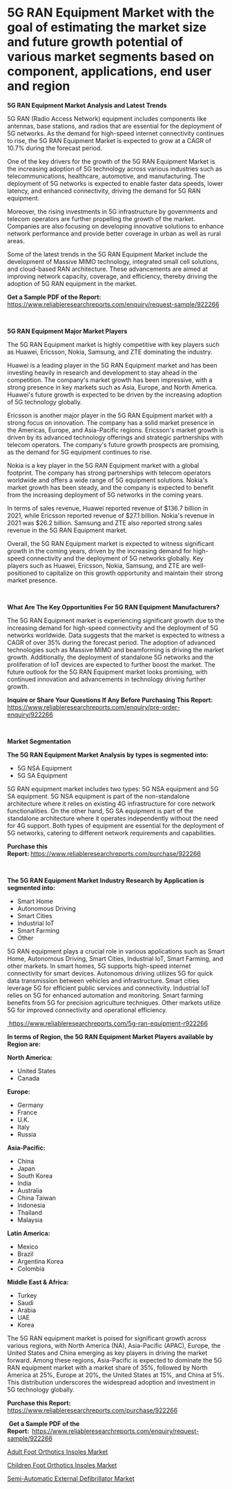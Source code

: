 <p><h1>5G RAN Equipment Market with the goal of estimating the market size and future growth potential of various market segments based on component, applications, end user and region</h1></p><p><strong>5G RAN Equipment Market Analysis and Latest Trends</strong></p>
<p><p>5G RAN (Radio Access Network) equipment includes components like antennas, base stations, and radios that are essential for the deployment of 5G networks. As the demand for high-speed internet connectivity continues to rise, the 5G RAN Equipment Market is expected to grow at a CAGR of 10.7% during the forecast period.</p><p>One of the key drivers for the growth of the 5G RAN Equipment Market is the increasing adoption of 5G technology across various industries such as telecommunications, healthcare, automotive, and manufacturing. The deployment of 5G networks is expected to enable faster data speeds, lower latency, and enhanced connectivity, driving the demand for 5G RAN equipment.</p><p>Moreover, the rising investments in 5G infrastructure by governments and telecom operators are further propelling the growth of the market. Companies are also focusing on developing innovative solutions to enhance network performance and provide better coverage in urban as well as rural areas.</p><p>Some of the latest trends in the 5G RAN Equipment Market include the development of Massive MIMO technology, integrated small cell solutions, and cloud-based RAN architecture. These advancements are aimed at improving network capacity, coverage, and efficiency, thereby driving the adoption of 5G RAN equipment in the market.</p></p>
<p><strong>Get a Sample PDF of the Report:&nbsp;</strong> <a href="https://www.reliableresearchreports.com/enquiry/request-sample/922266">https://www.reliableresearchreports.com/enquiry/request-sample/922266</a></p>
<p>&nbsp;</p>
<p><strong>5G RAN Equipment Major Market Players</strong></p>
<p><p>The 5G RAN Equipment market is highly competitive with key players such as Huawei, Ericsson, Nokia, Samsung, and ZTE dominating the industry. </p><p>Huawei is a leading player in the 5G RAN Equipment market and has been investing heavily in research and development to stay ahead in the competition. The company's market growth has been impressive, with a strong presence in key markets such as Asia, Europe, and North America. Huawei's future growth is expected to be driven by the increasing adoption of 5G technology globally.</p><p>Ericsson is another major player in the 5G RAN Equipment market with a strong focus on innovation. The company has a solid market presence in the Americas, Europe, and Asia-Pacific regions. Ericsson's market growth is driven by its advanced technology offerings and strategic partnerships with telecom operators. The company's future growth prospects are promising, as the demand for 5G equipment continues to rise.</p><p>Nokia is a key player in the 5G RAN Equipment market with a global footprint. The company has strong partnerships with telecom operators worldwide and offers a wide range of 5G equipment solutions. Nokia's market growth has been steady, and the company is expected to benefit from the increasing deployment of 5G networks in the coming years.</p><p>In terms of sales revenue, Huawei reported revenue of $136.7 billion in 2021, while Ericsson reported revenue of $27.1 billion. Nokia's revenue in 2021 was $26.2 billion. Samsung and ZTE also reported strong sales revenue in the 5G RAN Equipment market.</p><p>Overall, the 5G RAN Equipment market is expected to witness significant growth in the coming years, driven by the increasing demand for high-speed connectivity and the deployment of 5G networks globally. Key players such as Huawei, Ericsson, Nokia, Samsung, and ZTE are well-positioned to capitalize on this growth opportunity and maintain their strong market presence.</p></p>
<p>&nbsp;</p>
<p><strong>What Are The Key Opportunities For 5G RAN Equipment Manufacturers?</strong></p>
<p><p>The 5G RAN Equipment market is experiencing significant growth due to the increasing demand for high-speed connectivity and the deployment of 5G networks worldwide. Data suggests that the market is expected to witness a CAGR of over 35% during the forecast period. The adoption of advanced technologies such as Massive MIMO and beamforming is driving the market growth. Additionally, the deployment of standalone 5G networks and the proliferation of IoT devices are expected to further boost the market. The future outlook for the 5G RAN Equipment market looks promising, with continued innovation and advancements in technology driving further growth.</p></p>
<p><strong>Inquire or Share Your Questions If Any Before Purchasing This Report:</strong> <a href="https://www.reliableresearchreports.com/enquiry/pre-order-enquiry/922266">https://www.reliableresearchreports.com/enquiry/pre-order-enquiry/922266</a></p>
<p>&nbsp;</p>
<p><strong>Market Segmentation</strong></p>
<p><strong>The 5G RAN Equipment Market Analysis by types is segmented into:</strong></p>
<p><ul><li>5G NSA Equipment</li><li>5G SA Equipment</li></ul></p>
<p><p>5G RAN equipment market includes two types: 5G NSA equipment and 5G SA equipment. 5G NSA equipment is part of the non-standalone architecture where it relies on existing 4G infrastructure for core network functionalities. On the other hand, 5G SA equipment is part of the standalone architecture where it operates independently without the need for 4G support. Both types of equipment are essential for the deployment of 5G networks, catering to different network requirements and capabilities.</p></p>
<p><strong>Purchase this Report:&nbsp;</strong><a href="https://www.reliableresearchreports.com/purchase/922266">https://www.reliableresearchreports.com/purchase/922266</a></p>
<p>&nbsp;</p>
<p><strong>The 5G RAN Equipment Market Industry Research by Application is segmented into:</strong></p>
<p><ul><li>Smart Home</li><li>Autonomous Driving</li><li>Smart Cities</li><li>Industrial IoT</li><li>Smart Farming</li><li>Other</li></ul></p>
<p><p>5G RAN equipment plays a crucial role in various applications such as Smart Home, Autonomous Driving, Smart Cities, Industrial IoT, Smart Farming, and other markets. In smart homes, 5G supports high-speed internet connectivity for smart devices. Autonomous driving utilizes 5G for quick data transmission between vehicles and infrastructure. Smart cities leverage 5G for efficient public services and connectivity. Industrial IoT relies on 5G for enhanced automation and monitoring. Smart farming benefits from 5G for precision agriculture techniques. Other markets utilize 5G for improved connectivity and operational efficiency.</p></p>
<p><a href="https://www.reliableresearchreports.com/5g-ran-equipment-r922266">&nbsp;https://www.reliableresearchreports.com/5g-ran-equipment-r922266</a></p>
<p><strong>In terms of Region, the 5G RAN Equipment Market Players available by Region are:</strong></p>
<p>
    <p> <strong> North America: </strong>
        <ul>
            <li>United States</li>
            <li>Canada</li>
        </ul>
        </p> 
    <p> <strong> Europe: </strong>
        <ul>
            <li>Germany</li>
            <li>France</li>
            <li>U.K.</li>
            <li>Italy</li>
            <li>Russia</li>
        </ul>
        </p> 
    <p> <strong> Asia-Pacific: </strong>
        <ul>
            <li>China</li>
            <li>Japan</li>
            <li>South Korea</li>
            <li>India</li>
            <li>Australia</li>
            <li>China Taiwan</li>
            <li>Indonesia</li>
            <li>Thailand</li>
            <li>Malaysia</li>
        </ul>
        </p> 
    <p> <strong> Latin America: </strong>
        <ul>
            <li>Mexico</li>
            <li>Brazil</li>
            <li>Argentina Korea</li>
            <li>Colombia</li>
        </ul>
        </p> 
    <p> <strong> Middle East & Africa: </strong>
        <ul>
            <li>Turkey</li>
            <li>Saudi</li>
            <li>Arabia</li>
            <li>UAE</li>
            <li>Korea</li>
        </ul>
    </p>
    </p>
<p><p>The 5G RAN equipment market is poised for significant growth across various regions, with North America (NA), Asia-Pacific (APAC), Europe, the United States and China emerging as key players in driving the market forward. Among these regions, Asia-Pacific is expected to dominate the 5G RAN equipment market with a market share of 35%, followed by North America at 25%, Europe at 20%, the United States at 15%, and China at 5%. This distribution underscores the widespread adoption and investment in 5G technology globally.</p></p>
<p><strong>Purchase this Report: </strong><a href="https://www.reliableresearchreports.com/purchase/922266">https://www.reliableresearchreports.com/purchase/922266</a></p>
<p>&nbsp;<strong>Get a Sample PDF of the Report:&nbsp;&nbsp;</strong><a href="https://www.reliableresearchreports.com/enquiry/request-sample/922266">https://www.reliableresearchreports.com/enquiry/request-sample/922266</a></p>
<p><strong></strong></p>
<p><p><a href="https://github.com/dx0328/Market-Research-Report-List-3/blob/main/adult-foot-orthotics-insoles-market.md">Adult Foot Orthotics Insoles Market</a></p><p><a href="https://github.com/Glendatilghmankmgz0rbhwpy/Market-Research-Report-List-3/blob/main/children-foot-orthotics-insoles-market.md">Children Foot Orthotics Insoles Market</a></p><p><a href="https://github.com/juancolorado15/Market-Research-Report-List-3/blob/main/semi-automatic-external-defibrillator-market.md">Semi-Automatic External Defibrillator Market</a></p></p>